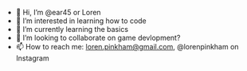 - 👋 Hi, I’m @ear45 or Loren
- 👀 I’m interested in learning how to code 
- 🌱 I’m currently learning the basics
- 💞️ I’m looking to collaborate on game devlopment?
- 📫 How to reach me: loren.pinkham@gmail.com, @lorenpinkham on Instagram
